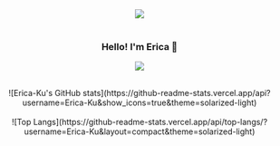 <div align="center">
<img src="https://capsule-render.vercel.app/api?type=waving&color=gradient&height=120&animation=fadeIn&section=footer&text=🖥⌨🖱&fontAlign=70" />
</div>
<br>
<div align="center">
  <h3>Hello! I'm Erica 🥰</h3>
  <p>
    <a href="https://github.com/Erica-Ku"><img src="https://hits.seeyoufarm.com/api/count/incr/badge.svg?url=https%3A%2F%2Fgithub.com%2FErica-Ku&count_bg=%23FFD182&title_bg=%23F78500&icon=&icon_color=%23E7E7E7&title=%F0%9F%92%8C+++&edge_flat=false"/></a>
  </p>
</div>
<br>
<div align="center">
  ![Erica-Ku's GitHub stats](https://github-readme-stats.vercel.app/api?username=Erica-Ku&show_icons=true&theme=solarized-light)
</div>
<br>
<div align="center">
  ![Top Langs](https://github-readme-stats.vercel.app/api/top-langs/?username=Erica-Ku&layout=compact&theme=solarized-light)
</div>

<!--
**Erica-Ku/Erica-Ku** is a ✨ _special_ ✨ repository because its `README.md` (this file) appears on your GitHub profile.

Here are some ideas to get you started:

- 🔭 I’m currently working on ...
- 🌱 I’m currently learning ...
- 👯 I’m looking to collaborate on ...
- 🤔 I’m looking for help with ...
- 💬 Ask me about ...
- 📫 How to reach me: ...
- 😄 Pronouns: ...
- ⚡ Fun fact: ...
-->
